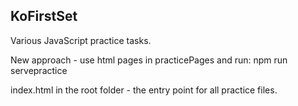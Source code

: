 ﻿KoFirstSet
---

Various JavaScript practice tasks.

New approach - use html pages in practicePages and run:
npm run servepractice

index.html in the root folder - the entry point for all practice files.


